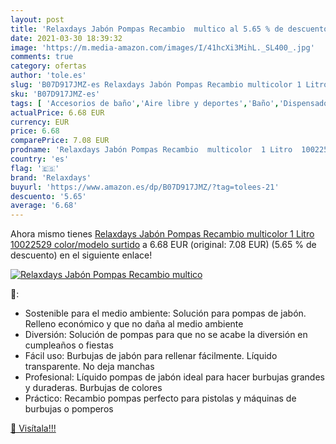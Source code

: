 ```yaml
---
layout: post
title: 'Relaxdays Jabón Pompas Recambio  multico al 5.65 % de descuento'
date: 2021-03-30 18:39:32
image: 'https://m.media-amazon.com/images/I/41hcXi3MihL._SL400_.jpg'
comments: true
category: ofertas
author: 'tole.es'
slug: 'B07D917JMZ-es Relaxdays Jabón Pompas Recambio multicolor 1 Litro...'
sku: 'B07D917JMZ-es'
tags: [ 'Accesorios de baño','Aire libre y deportes','Baño','Dispensadores de loción y de jabón','Hogar y cocina','Juguetes','Juguetes y juegos','Soportes y dispensadores para baño','jabón','relaxdays', ]
actualPrice: 6.68 EUR
currency: EUR
price: 6.68
comparePrice: 7.08 EUR
prodname: 'Relaxdays Jabón Pompas Recambio  multicolor  1 Litro  10022529    color/modelo surtido'
country: 'es'
flag: '🇪🇸'
brand: 'Relaxdays'
buyurl: 'https://www.amazon.es/dp/B07D917JMZ/?tag=tolees-21'
descuento: '5.65'
average: '6.68'
---
```


Ahora mismo tienes [Relaxdays Jabón Pompas Recambio  multicolor  1 Litro  10022529    color/modelo surtido](https://www.amazon.es/dp/B07D917JMZ/?tag=tolees-21) a 6.68 EUR (original: 7.08 EUR) (5.65 %  de descuento) en el siguiente enlace!

[![Relaxdays Jabón Pompas Recambio  multico](https://m.media-amazon.com/images/I/41hcXi3MihL._SL400_.jpg)](https://www.amazon.es/dp/B07D917JMZ/?tag=tolees-21)

🔎:

- Sostenible para el medio ambiente: Solución para pompas de jabón. Relleno económico y que no daña al medio ambiente
- Diversión: Solución de pompas para que no se acabe la diversión en cumpleaños o fiestas
- Fácil uso: Burbujas de jabón para rellenar fácilmente. Líquido transparente. No deja manchas
- Profesional: Líquido pompas de jabón ideal para hacer burbujas grandes y duraderas. Burbujas de colores
- Práctico: Recambio pompas perfecto para pistolas y máquinas de burbujas o pomperos

[🛒 Visítala!!!](https://www.amazon.es/dp/B07D917JMZ/?tag=tolees-21)
